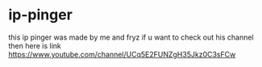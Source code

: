 # ip-pinger
this ip pinger was made by me and fryz 
if u want to check out his channel then here is link     https://www.youtube.com/channel/UCq5E2FUNZgH35Jkz0C3sFCw

